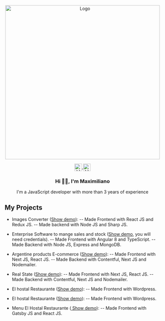 <br/>
<p align="center">
  <a href="https://github.com/Maximiliano Daniel Garcia/ReadME-Generator">
    <img src="https://images.ctfassets.net/q19qos35shka/5HbYVk8cv4NvoummNPg1xb/b6f186dc63645322d2ab0b521cebae64/Group_2.png?h=800" loading="lazy"  alt="Logo" height="500">
  </a>

<p align="center">

  <a href="https://www.linkedin.com/in/maximilianogarcia13" rel="nofollow">
    <img align="center" src="https://images.ctfassets.net/q19qos35shka/7pfGUFSQeOSlrF0aAsHUff/4cd422b3c6fda252030e169b5d415238/Frame.png?h=250" alt="Maxi Linkedin" height="24px" width="24px">
  </a>
  
  <a href="https://twitter.com/Maxigarcia__" rel="nofollow">
    <img align="center" src="https://images.ctfassets.net/q19qos35shka/2A5DjAB1UNNpTqoOMYwq5I/95a798eb3271130200c500bf340b50ee/Group.png?h=250" alt="Maxi Twitter" height="24px" width="24px">
  </a>
</p>

  <h3 align="center">Hi 👋🏻, I'm Maximiliano</h3>

  <p align="center">
    I'm a JavaScript developer with more than 3 years of experience
  </p>


## My Projects

- Images Converter (<a href="https://bilde-konverterer.herokuapp.com">Show demo</a>):
-- Made Frontend with React JS and Redux JS.
-- Made backend with Node JS and Sharp JS.

- Enterprise  Software to mange sales and stock (<a href="https://mbusness.herokuapp.com/login">Show demo</a>, you will need credentials).
-- Made Frontend with Angular 8 and TypeScript.
-- Made Backend with Node JS, Express and MongoDB.

- Argentine products E-commerce (<a href="https://vinoslm.vercel.app">Show demo</a>):
-- Made Frontend with Next JS, React JS.
-- Made Backend with Contentful, Next JS and Nodemailer.

- Real State (<a href="https://bg-real-estate.vercel.app">Show demo</a>):
-- Made Frontend with Next JS, React JS.
-- Made Backend with Contentful, Next JS and Nodemailer.

- El hostal Restaurante (<a href="https://elhostalrestaurante.es">Show demo</a>):
-- Made Frontend with Wordpress.

- El hostal Restaurante (<a href="https://elhostalrestaurante.es">Show demo</a>):
-- Made Frontend with Wordpress.

- Menu El Hostal Restaurante (<a href="https://elhostal.gtsb.io"> Show demo</a>):
-- Made Frontend with Gatsby JS and React JS.
